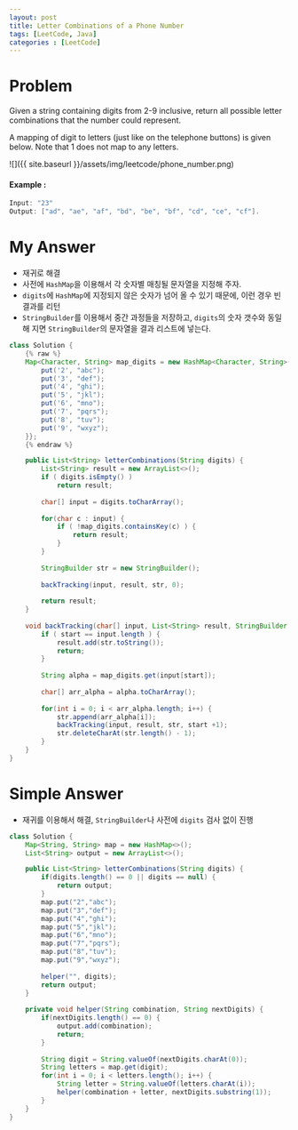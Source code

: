 ```yaml
---
layout: post
title: Letter Combinations of a Phone Number
tags: [LeetCode, Java]
categories : [LeetCode]
---
```


# Problem

Given a string containing digits from 2-9 inclusive, return all possible letter combinations that the number could represent.

A mapping of digit to letters (just like on the telephone buttons) is given below. Note that 1 does not map to any letters.

![]({{ site.baseurl }}/assets/img/leetcode/phone_number.png)

#### Example :

```swift
Input: "23"
Output: ["ad", "ae", "af", "bd", "be", "bf", "cd", "ce", "cf"].
```

# My Answer

* 재귀로 해결
* 사전에 `HashMap`을 이용해서 각 숫자별 매칭될 문자열을 지정해 주자.
* `digits`에 `HashMap`에 지정되지 않은 숫자가 넘어 올 수 있기 때문에, 이런 경우 빈 결과를 리턴
* `StringBuilder`를 이용해서 중간 과정들을 저장하고, `digits`의 숫자 갯수와 동일해 지면 `StringBuilder`의 문자열을 결과 리스트에 넣는다.
  
```java
class Solution {
    {% raw %}
    Map<Character, String> map_digits = new HashMap<Character, String>(){{
        put('2', "abc");
        put('3', "def");
        put('4', "ghi");
        put('5', "jkl");
        put('6', "mno");
        put('7', "pqrs");
        put('8', "tuv");
        put('9', "wxyz");
    }};
    {% endraw %}

    public List<String> letterCombinations(String digits) {        
        List<String> result = new ArrayList<>();
        if ( digits.isEmpty() ) 
            return result;
        
        char[] input = digits.toCharArray();
        
        for(char c : input) {
            if ( !map_digits.containsKey(c) ) {
                return result;
            }
        }
        
        StringBuilder str = new StringBuilder();
        
        backTracking(input, result, str, 0);
        
        return result;
    }
    
    void backTracking(char[] input, List<String> result, StringBuilder str, int start) {
        if ( start == input.length ) {
            result.add(str.toString());
            return;
        }
        
        String alpha = map_digits.get(input[start]);
        
        char[] arr_alpha = alpha.toCharArray();
        
        for(int i = 0; i < arr_alpha.length; i++) {
            str.append(arr_alpha[i]);
            backTracking(input, result, str, start +1);
            str.deleteCharAt(str.length() - 1);
        }   
    }    
}
```

# Simple Answer

* 재귀를 이용해서 해결, `StringBuilder`나 사전에 `digits` 검사 없이 진행

```java
class Solution {
    Map<String, String> map = new HashMap<>();
    List<String> output = new ArrayList<>();

    public List<String> letterCombinations(String digits) {
        if(digits.length() == 0 || digits == null) {
            return output;
        }
        map.put("2","abc");
        map.put("3","def");
        map.put("4","ghi");
        map.put("5","jkl");
        map.put("6","mno");
        map.put("7","pqrs");
        map.put("8","tuv");
        map.put("9","wxyz");
        
        helper("", digits);
        return output;
    }
    
    private void helper(String combination, String nextDigits) {
        if(nextDigits.length() == 0) {
            output.add(combination);
            return;
        }
        
        String digit = String.valueOf(nextDigits.charAt(0));
        String letters = map.get(digit);
        for(int i = 0; i < letters.length(); i++) {
            String letter = String.valueOf(letters.charAt(i));
            helper(combination + letter, nextDigits.substring(1));
        }
    }
}
```


